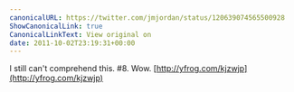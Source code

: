 ```yaml
---
canonicalURL: https://twitter.com/jmjordan/status/120639074565500928
ShowCanonicalLink: true
CanonicalLinkText: View original on
date: 2011-10-02T23:19:31+00:00
---
```

I still can't comprehend this. #8. Wow. [http://yfrog.com/kjzwjp](http://yfrog.com/kjzwjp)